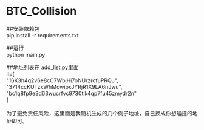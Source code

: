# BTC_Collision

##安装依赖包<br>
pip install -r requirements.txt

##运行<br>
python main.py

##地址列表在 add_list.py里面<br>
ll=[<br>
"16K3h4q2v6e8cC7WbjHi7oNUrzrcfuPRQJ",<br>
"3714ccKUTzxWhMowipxJYRjR1X9LA6nJwu",<br>
"bc1q8fp9e3d63wucrfvc9730tlk4qp7fu45zmydr2n"<br>
]<br>
<br>
为了避免责任风险，这里面是我随机生成的几个例子地址，自己换成你想碰撞的地址即可。